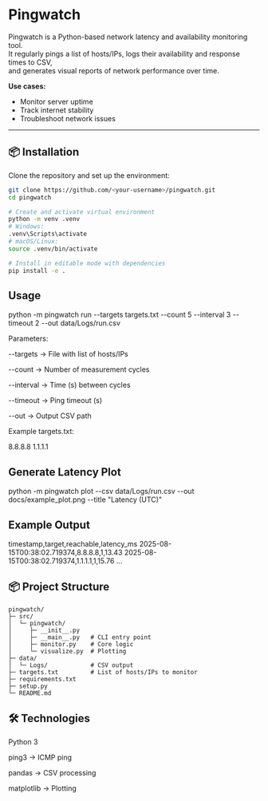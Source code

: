 # Pingwatch

Pingwatch is a Python-based network latency and availability monitoring tool.  
It regularly pings a list of hosts/IPs, logs their availability and response times to CSV,  
and generates visual reports of network performance over time.

**Use cases:**
- Monitor server uptime
- Track internet stability
- Troubleshoot network issues

---

## 📦 Installation

Clone the repository and set up the environment:

```bash
git clone https://github.com/<your-username>/pingwatch.git
cd pingwatch

# Create and activate virtual environment
python -m venv .venv
# Windows:
.venv\Scripts\activate
# macOS/Linux:
source .venv/bin/activate

# Install in editable mode with dependencies
pip install -e .
```
## Usage

python -m pingwatch run --targets targets.txt --count 5 --interval 3 --timeout 2 --out data/Logs/run.csv

Parameters:

--targets → File with list of hosts/IPs

--count → Number of measurement cycles

--interval → Time (s) between cycles

--timeout → Ping timeout (s)

--out → Output CSV path

Example targets.txt:

8.8.8.8
1.1.1.1

## Generate Latency Plot

python -m pingwatch plot --csv data/Logs/run.csv --out docs/example_plot.png --title "Latency (UTC)"

## Example Output

timestamp,target,reachable,latency_ms
2025-08-15T00:38:02.719374,8.8.8.8,1,13.43
2025-08-15T00:38:02.719374,1.1.1.1,1,15.76
...

## 📦 Project Structure
```
pingwatch/
├─ src/
│  └─ pingwatch/
│     ├─ __init__.py
│     ├─ __main__.py   # CLI entry point
│     ├─ monitor.py    # Core logic
│     └─ visualize.py  # Plotting
├─ data/
│  └─ Logs/            # CSV output
├─ targets.txt         # List of hosts/IPs to monitor
├─ requirements.txt
├─ setup.py
└─ README.md
```
## 🛠 Technologies

Python 3

ping3 → ICMP ping

pandas → CSV processing

matplotlib → Plotting
